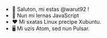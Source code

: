 - 👋 Saluton, mi estas @warut92 !
- 🌱 Nun mi lernas JavaScript
- ❤️ Mi sxatas Linux precipe Xubuntu.
- 🖥 Mi uzis Atom, sed nun Pulsar.

<!---
warut92/warut92 is a ✨ special ✨ repository because its `README.md` (this file) appears on your GitHub profile.
You can click the Preview link to take a look at your changes.
--->
